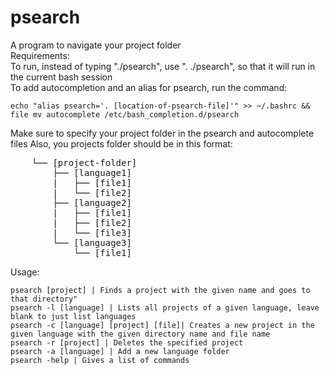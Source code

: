 # psearch
A program to navigate your project folder <br />
Requirements: <br />
  To run, instead of typing "./psearch", use ". ./psearch", so that it will run in the current bash session <br />
  To add autocompletion and an alias for psearch, run the command:
  ```
  echo "alias psearch='. [location-of-psearch-file]'" >> ~/.bashrc && file mv autocomplete /etc/bash_completion.d/psearch
  ```
  Make sure to specify your project folder in the psearch and autocomplete files
  Also, you projects folder should be in this format: <br />
  <pre>
    └── [project-folder]
        ├── [language1]
        |   ├── [file1]
        |   └── [file2]
        ├── [language2]
        |   ├── [file1]
        |   ├── [file2]
        |   └── [file3]
        └── [language3]  
            └── [file1]</pre>
  
Usage: <br />
  ```
  psearch [project] | Finds a project with the given name and goes to that directory"
  psearch -l [language] | Lists all projects of a given language, leave blank to just list languages
  psearch -c [language] [project] [file]| Creates a new project in the given language with the given directory name and file name
  psearch -r [project] | Deletes the specified project
  psearch -a [language] | Add a new language folder
  psearch -help | Gives a list of commands
  ```

